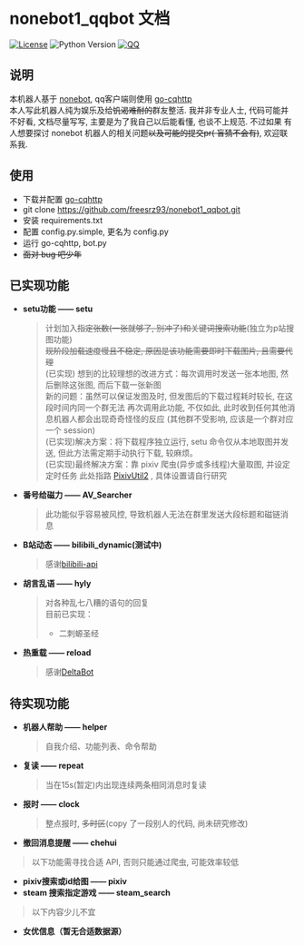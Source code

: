 # nonebot1_qqbot 文档

[![License](https://img.shields.io/github/license/nonebot/nonebot.svg)](LICENSE)
![Python Version](https://img.shields.io/badge/python-3.7+-blue.svg)
[![QQ](https://img.shields.io/badge/QQ-1526334563-brightgreen)](http://wpa.qq.com/msgrd?v=3&uin=1526334563&site=qq&menu=yes)

## 说明

本机器人基于 [nonebot](https://github.com/nonebot/nonebot), qq客户端则使用 [go-cqhttp](https://github.com/Mrs4s/go-cqhttp)   
本人写此机器人纯为娱乐及给~~饥渴难耐的~~群友整活. 我并非专业人士, 代码可能并不好看, 文档尽量写写, 主要是为了我自己以后能看懂, 也谈不上规范. 不过如果 有人想要探讨 nonebot 机器人的相关问题~~以及可能的提交pr(
盲猜不会有)~~, 欢迎联系我.

## 使用

* 下载并配置 [go-cqhttp](https://github.com/Mrs4s/go-cqhttp)
* git clone https://github.com/freesrz93/nonebot1_qqbot.git
* 安装 requirements.txt
* 配置 config.py.simple, 更名为 config.py
* 运行 go-cqhttp, bot.py
* ~~面对 bug 吧少年~~

## 已实现功能

* **setu功能 —— setu**
  > 计划加入~~指定张数(一张就够了, 别冲了)和关键词搜索功能~~(独立为p站搜图功能)  
  > ~~现阶段加载速度慢且不稳定, 原因是该功能需要即时下载图片, 且需要代理~~  
  > (已实现) 想到的比较理想的改进方式：每次调用时发送一张本地图, 然后删除这张图, 而后下载一张新图  
  > 新的问题：虽然可以保证发图及时, 但发图后的下载过程耗时较长, 在这段时间内同一个群无法
  > 再次调用此功能, 不仅如此, 此时收到任何其他消息机器人都会出现奇奇怪怪的反应
  > (其他群不受影响, 应该是一个群对应一个 session)  
  > (已实现)解决方案：将下载程序独立运行, setu 命令仅从本地取图并发送,
  > 但此方法需定期手动执行下载, 较麻烦。  
  > (已实现)最终解决方案：靠 pixiv 爬虫(异步或多线程)大量取图, 并设定定时任务
  > 此处指路 [PixivUtil2](https://github.com/Nandaka/PixivUtil2) , 具体设置请自行研究
* **番号给磁力 —— AV_Searcher**
  > 此功能似乎容易被风控, 导致机器人无法在群里发送大段标题和磁链消息
* **B站动态 —— bilibili_dynamic(测试中)**
  > 感谢[bilibili-api](https://github.com/Passkou/bilibili-api)
* **胡言乱语 —— hyly**
  > 对各种乱七八糟的语句的回复  
  > 目前已实现：
  > * 二刺螈圣经
* **热重载 —— reload**
  > 感谢[DeltaBot](https://github.com/233a344a455/DeltaBot/blob/master/deltabot/plugins/reload.py)


## 待实现功能

* **机器人帮助 —— helper**
  > 自我介绍、功能列表、命令帮助
* **复读 —— repeat**
  > 当在15s(暂定)内出现连续两条相同消息时复读
* **报时 —— clock**
  > 整点报时, ~~多时区~~(copy 了一段别人的代码, 尚未研究修改)
* **撤回消息提醒 —— chehui**

> 以下功能需寻找合适 API, 否则只能通过爬虫, 可能效率较低

* **pixiv搜索或id给图 —— pixiv**
* **steam 搜索指定游戏 —— steam_search**

> 以下内容少儿不宜

* **女优信息（暂无合适数据源）**




